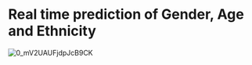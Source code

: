 # Real time prediction of Gender, Age and Ethnicity 
![0_mV2UAUFjdpJcB9CK](https://github.com/khadidja2023M/webrtc/assets/123754339/ef4467b7-abed-46a6-8e5f-c9fdf3db4690)
